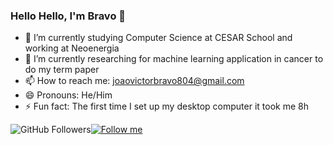### Hello Hello, I'm Bravo 👋


- 🔭 I’m currently studying Computer Science at CESAR School and working at Neoenergia
- 🚀 I’m currently researching for machine learning application in cancer to do my term paper
- 📫 How to reach me: joaovictorbravo804@gmail.com
- 😄 Pronouns: He/Him
- ⚡ Fun fact: The first time I set up my desktop computer it took me 8h

![GitHub Followers](https://img.shields.io/github/followers/JVBravoo?style=social)[![Follow me](https://img.shields.io/twitter/follow/BravoJvictor?style=social)](https://twitter.com/BravoJvictor)
